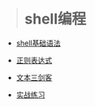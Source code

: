 > # shell编程

 * [shell基础语法](https://github.com/chuanchuan11/shell/blob/main/01shell%E5%9F%BA%E7%A1%80%E8%AF%AD%E6%B3%95.md)

 * [正则表达式](https://github.com/chuanchuan11/shell/blob/main/02%20%E6%AD%A3%E5%88%99%E8%A1%A8%E8%BE%BE%E5%BC%8F%E4%B8%8E%E6%A8%A1%E5%BC%8F%E5%8C%B9%E9%85%8D.md)

 * [文本三剑客]()

 * [实战练习]()

